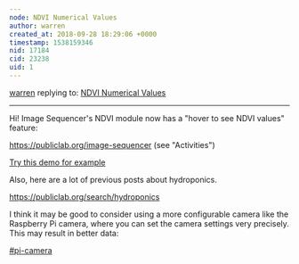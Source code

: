 ```yaml
---
node: NDVI Numerical Values
author: warren
created_at: 2018-09-28 18:29:06 +0000
timestamp: 1538159346
nid: 17184
cid: 23238
uid: 1
---
```




[warren](../profile/warren) replying to: [NDVI Numerical Values](../notes/AgtechMan/09-28-2018/ndvi-numerical-values)

----
Hi! Image Sequencer's NDVI module now has a "hover to see NDVI values" feature:

https://publiclab.org/image-sequencer (see "Activities")

[Try this demo for example](https://publiclab.github.io/image-sequencer/examples/#steps=ndvi{filter:red})

Also, here are a lot of previous posts about hydroponics. 

https://publiclab.org/search/hydroponics

I think it may be good to consider using a more configurable camera like the Raspberry Pi camera, where you can set the camera settings very precisely. This may result in better data:

[#pi-camera](/tag/pi-camera)